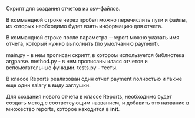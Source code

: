 Скрипт для создания отчетов из csv-файлов.

В коммандной строке через пробел можно перечислить пути и файлы, из которых необходимо будет взять информацию для отчета.

В коммандной строке после параметра --report можно указать имя отчета, который нужно выполнить (по умолчанию payment).

main.py - в нем прописан скрипт, в котором используется библиотека argparse.
method.py - в нем прописаны класс отчетов и вспомогательные функции.
tests.py - тесты.

В классе Reports реализован один отчет payment полностью и также еще один salary в виду заглушки.

Для создания нового отчета в классе Reports, необходимо будет создать метод с соответсующим названием, 
                    и добавить это название в множество reports, которое находится в __init__.
